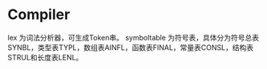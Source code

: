 # Compiler
lex 为词法分析器，可生成Token串。
symboltable 为符号表，具体分为符号总表SYNBL，类型表TYPL，数组表AINFL，函数表FINAL，常量表CONSL，结构表STRUL和长度表LENL。

